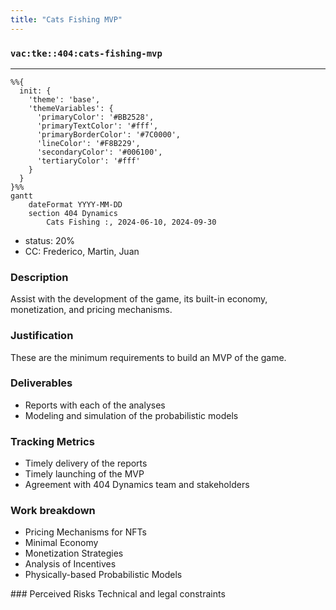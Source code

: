 ```yaml
---
title: "Cats Fishing MVP"
---
```

### `vac:tke::404:cats-fishing-mvp`
---

```mermaid
%%{ 
  init: { 
    'theme': 'base', 
    'themeVariables': { 
      'primaryColor': '#BB2528', 
      'primaryTextColor': '#fff', 
      'primaryBorderColor': '#7C0000', 
      'lineColor': '#F8B229', 
      'secondaryColor': '#006100', 
      'tertiaryColor': '#fff' 
    } 
  } 
}%%
gantt
	dateFormat YYYY-MM-DD
	section 404 Dynamics
		Cats Fishing :, 2024-06-10, 2024-09-30
```

- status: 20%
- CC: Frederico, Martin, Juan

### Description
Assist with the development of the game, its built-in economy, monetization, and pricing mechanisms.

### Justification
These are the minimum requirements to build an MVP of the game.

### Deliverables
- Reports with each of the analyses
- Modeling and simulation of the probabilistic models

### Tracking Metrics
- Timely delivery of the reports
- Timely launching of the MVP
- Agreement with 404 Dynamics team and stakeholders

### Work breakdown
- Pricing Mechanisms for NFTs
- Minimal Economy
- Monetization Strategies
- Analysis of Incentives
- Physically-based Probabilistic Models

### Perceived Risks
Technical and legal constraints
